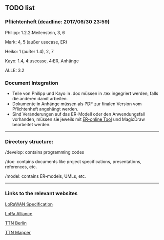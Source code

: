 ## TODO list
### Pflichtenheft (deadline: 2017/06/30 23:59)
Philipp: 1.2.2:Meilenstein, 3, 6

Mark: 4, 5 (außer usecase, ER)

Heiko: 1 (außer 1.4), 2, 7

Kayo: 1.4, 4:usecase, 4:ER, Anhänge

ALLE: 3.2

### Document Integration
- Teile von Philipp und Kayo in .doc müssen in .tex ingegriert werden, falls die anderen damit arbeiten.
- Dokumente in Anhänge müssen als PDF zur finalen Version vom Pflichtenheft angehängt werden.
- Sind Veränderungen auf das ER-Modell oder den Anwendungsfall vorhanden, müssen sie jeweils mit [ER-online Tool](https://www.draw.io) und MagicDraw bearbeitet werden.

----

### Directory structure:
/develop: contains programming codes

/doc: contains documents like project specifications, presentations, references, etc.

/model: contains ER-models, UMLs, etc.

----
### Links to the relevant websites 

[LoRaWAN Specification](https://www.lora-alliance.org/portals/0/specs/LoRaWAN%20Specification%201R0.pdf)

[LoRa Alliance](https://www.lora-alliance.org/What-Is-LoRa/Technology)

[TTN Berlin](https://www.thethingsnetwork.org/community/berlin/)

[TTN Mapper](http://ttnmapper.org)

